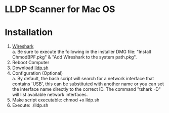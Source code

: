 # LLDP Scanner for Mac OS

# Installation
1. [Wireshark](https://www.wireshark.org/download.html "Wireshark Download") <br>
  a. Be sure to execute the following in the installer DMG file: "Install ChmodBPF.pkg" & "Add Wireshark to the system path.pkg". 
3. Reboot Computer
4. Download [lldp.sh](https://raw.githubusercontent.com/K-MTG/LLDP-Scanner-for-Mac-OS/master/lldp.sh "lldp.sh Download")
5. Configuration (Optional) <br>
  a. By default, the bash script will search for a network interface that contains 'USB', this can be substituted with another name or you can set the interface name directly to the correct ID. The command "tshark -D" will list available network interfaces. 
6. Make script executable: chmod +x lldp.sh
7. Execute: ./lldp.sh 
